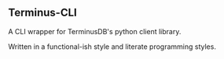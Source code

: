 Terminus-CLI
------------
A CLI wrapper for TerminusDB's python client library.

Written in a functional-ish style and literate programming styles.
